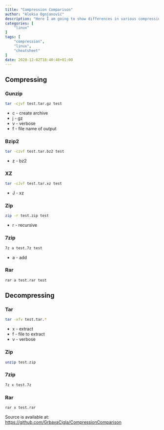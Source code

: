```yaml
---
title: "Compression Comparison"
author: "Aleksa Ognjanović"
description: "Here I am going to show differences in various compression algorithms. This is a handy cheatsheet for (de)compressing commands."
categories: [
    "linux"
]
tags: [
    "compression",
    "linux",
    "cheatsheet"
]
date: 2020-12-02T18:40:48+01:00
---
```


## Compressing

### Gunzip
```sh
tar -cjvf test.tar.gz test
```
- c - create archive
- j - gz
- v - verbose
- f - file name of output

### Bzip2
```sh
tar -czvf test.tar.bz2 test
```
- z - bz2

### XZ
```sh
tar -cJvf test.tar.xz test
```
- J - xz

### Zip
```sh
zip -r test.zip test
```
- r - recursive

### 7zip
```sh
7z a test.7z test
```
- a - add

### Rar
```sh
rar a test.rar test
```

## Decompressing

### Tar
```sh
tar -xfv test.tar.*
```
- x - extract
- f - file to extract
- v - verbose

### Zip
```sh
unzip test.zip
```

### 7zip
```sh
7z x test.7z
```

### Rar
```sh
rar x test.rar
```

Source is available at: https://github.com/GrbavaCigla/CompressionComparison
